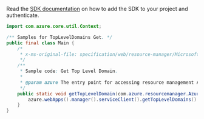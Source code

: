 Read the [SDK documentation](https://github.com/Azure/azure-sdk-for-java/blob/azure-resourcemanager_2.11.0/sdk/resourcemanager/azure-resourcemanager/README.md) on how to add the SDK to your project and authenticate.

```java
import com.azure.core.util.Context;

/** Samples for TopLevelDomains Get. */
public final class Main {
    /*
     * x-ms-original-file: specification/web/resource-manager/Microsoft.DomainRegistration/stable/2021-03-01/examples/GetTopLevelDomain.json
     */
    /**
     * Sample code: Get Top Level Domain.
     *
     * @param azure The entry point for accessing resource management APIs in Azure.
     */
    public static void getTopLevelDomain(com.azure.resourcemanager.AzureResourceManager azure) {
        azure.webApps().manager().serviceClient().getTopLevelDomains().getWithResponse("com", Context.NONE);
    }
}
```
